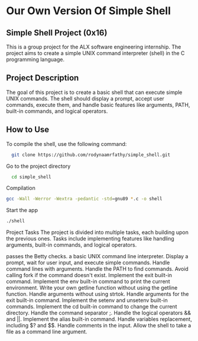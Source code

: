 # Our Own Version Of Simple Shell

## Simple Shell Project (0x16)
This is a group project for the ALX software engineering internship. The project aims to create a simple UNIX command interpreter (shell) in the C programming language.

## Project Description
The goal of this project is to create a basic shell that can execute simple UNIX commands. The shell should display a prompt, accept user commands, execute them, and handle basic features like arguments, PATH, built-in commands, and logical operators.

## How to Use
To compile the shell, use the following command:

~~~bash  
  git clone https://github.com/rodynaamrfathy/simple_shell.git
~~~

Go to the project directory  

~~~bash  
  cd simple_shell
~~~

Compilation  

~~~bash  
gcc -Wall -Werror -Wextra -pedantic -std=gnu89 *.c -o shell
~~~

Start the app 

~~~bash  
./shell
~~~  

Project Tasks
The project is divided into multiple tasks, each building upon the previous ones. Tasks include implementing features like handling arguments, built-in commands, and logical operators.

passes the Betty checks.
 a basic UNIX command line interpreter.
Display a prompt, wait for user input, and execute simple commands.
Handle command lines with arguments.
Handle the PATH to find commands.
Avoid calling fork if the command doesn't exist.
Implement the exit built-in command.
Implement the env built-in command to print the current environment.
Write your own getline function without using the getline function.
Handle arguments without using strtok.
Handle arguments for the exit built-in command.
Implement the setenv and unsetenv built-in commands.
Implement the cd built-in command to change the current directory.
Handle the command separator ;.
Handle the logical operators && and ||.
Implement the alias built-in command.
Handle variables replacement, including $? and $$.
Handle comments in the input.
Allow the shell to take a file as a command line argument.
